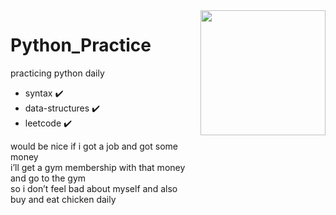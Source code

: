 <div style="display: flex; align-items: flex-start; justify-content: space-between;">

<div style="flex: 1;">

# Python_Practice

practicing python daily  
- syntax ✔️  
- data-structures ✔️  
- leetcode ✔️  

would be nice if i got a job and got some money  
i’ll get a gym membership with that money and go to the gym  
so i don’t feel bad about myself and also buy and eat chicken daily  

</div>

<img src="https://github.com/user-attachments/assets/e5ad8513-4d74-4561-bbcc-8df2d76e8cf1" width="200" style="margin-left: 20px;"/>

</div>

